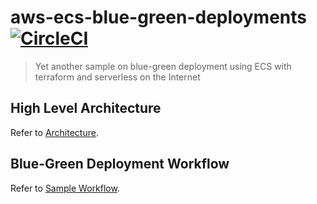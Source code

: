 # aws-ecs-blue-green-deployments [![CircleCI](https://circleci.com/gh/faizhasim/aws-ecs-blue-green-deployments/tree/master.svg?style=svg)](https://circleci.com/gh/faizhasim/aws-ecs-blue-green-deployments/tree/master)

> Yet another sample on blue-green deployment using ECS with terraform and serverless on the Internet

## High Level Architecture

Refer to [Architecture](./docs/architecture.md).

## Blue-Green Deployment Workflow

Refer to [Sample Workflow](./docs/blue-green-in-action.md).
